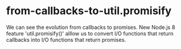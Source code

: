# from-callbacks-to-util.promisify
We can see the evolution from callbacks to promises. New Node.js 8 feature 'util.promisify()' alllow us to convert I/O functions that return callbacks into I/O functions that return promises.
